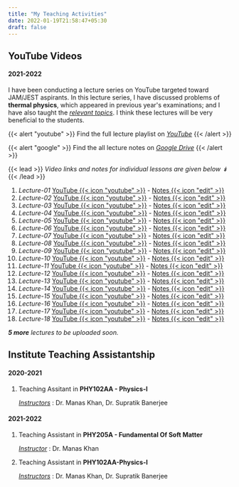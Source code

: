 ```yaml
---
title: "My Teaching Activities"
date: 2022-01-19T21:58:47+05:30
draft: false
---
```



## YouTube Videos
#### 2021-2022
I have been conducting a lecture series on YouTube targeted toward JAM/JEST aspirants. In this lecture series, I have discussed problems of **thermal physics**, which appeared in previous year's examinations; and I have also taught the <ins>*relevant topics*</ins>. I think these lectures will be very beneficial to the students.

{{< alert "youtube" >}}
Find the full lecture playlist on [_YouTube_](https://www.youtube.com/watch?v=_HiEbjfj11A&list=PLUyLfGiUNTQmcIYfhKbdw_wXXOsQFniEJ)
{{< /alert >}}



{{< alert "google" >}}
Find the all lecture notes on [_Google Drive_](https://drive.google.com/drive/folders/1PEnaeGqTl0eXSqkLpe8BBDyY6JJ78O9B?usp=sharing)
{{< /alert >}}


{{< lead >}}
*Video links and notes for individual lessons are given below ↡*
{{< /lead >}}

<!-- <details>
<summary><h4>Click to expand ↴ </h4></summary> -->

1. *Lecture-01* [YouTube {{< icon "youtube" >}}](https://youtu.be/_HiEbjfj11A) - [Notes {{< icon "edit" >}}](https://drive.google.com/file/d/11JVpCzE6yxDlFofvO25RCgJggUussHed/view?usp=sharing)
2. *Lecture-02* [YouTube {{< icon "youtube" >}}](https://youtu.be/v5EDWafuWdY) - [Notes {{< icon "edit" >}}](https://drive.google.com/file/d/1sZl7Sdn9DT2MityEYPByvpRNJRBjgFZr/view?usp=sharing)
3. *Lecture-03* [YouTube {{< icon "youtube" >}}](https://youtu.be/LLngWBlEO2k) - [Notes {{< icon "edit" >}}](https://drive.google.com/file/d/1N6Fm9yPP6kx4vi46932FN8A8E_6N-7qM/view?usp=sharing)
4. *Lecture-04* [YouTube {{< icon "youtube" >}}](https://youtu.be/I1DU_UnnmZA) - [Notes {{< icon "edit" >}}](https://drive.google.com/file/d/1N6Fm9yPP6kx4vi46932FN8A8E_6N-7qM/view?usp=sharing)
5. *Lecture-05* [YouTube {{< icon "youtube" >}}](https://youtu.be/duihyjcYcVY) - [Notes {{< icon "edit" >}}](https://drive.google.com/file/d/1KThHu1DE7292vcdLmMIoPSKhQszMUvz2/view?usp=sharing)
6. *Lecture-06* [YouTube {{< icon "youtube" >}}](https://youtu.be/ctz83ff6bf8) - [Notes {{< icon "edit" >}}](https://drive.google.com/file/d/112RfhI567X-5_VjW-IBuoylByYnKlh5y/view?usp=sharing)
7. *Lecture-07* [YouTube {{< icon "youtube" >}}](https://youtu.be/leT3Dm-YhsQ) - [Notes {{< icon "edit" >}}](https://drive.google.com/file/d/15d96J83ViOCf4GsjiWV9Ftgzr0C-RFH1/view?usp=sharing)
8. *Lecture-08* [YouTube {{< icon "youtube" >}}](https://youtu.be/yyYPWWejnaA) - [Notes {{< icon "edit" >}}](https://drive.google.com/file/d/15d96J83ViOCf4GsjiWV9Ftgzr0C-RFH1/view?usp=sharing)
9. *Lecture-09* [YouTube {{< icon "youtube" >}}](https://youtu.be/gVp94QfZw90) - [Notes {{< icon "edit" >}}](https://drive.google.com/file/d/1pKpUSr2JXp2z7DgRrmIKbRXO1bkZv-6o/view?usp=sharing)
10. *Lecture-10* [YouTube {{< icon "youtube" >}}](https://youtu.be/mZfJUOG2rjA) - [Notes {{< icon "edit" >}}](https://drive.google.com/file/d/1gLxdWd0CjEeMdlthH001tjjWhNUlpfF6/view?usp=sharing)
11. *Lecture-11* [YouTube {{< icon "youtube" >}}](https://youtu.be/8dnalFEoH5A) - [Notes {{< icon "edit" >}}](https://drive.google.com/file/d/1qRXwtulPHThCwYRa6pE1ZIqQJjJxxeVE/view?usp=sharing)
12. *Lecture-12* [YouTube {{< icon "youtube" >}}](https://youtu.be/8Ly04oATQcs) - [Notes {{< icon "edit" >}}](https://drive.google.com/file/d/14gSsbFWo6dDVQZFtEEEoSww_2hK-qOBw/view?usp=sharing)
13. *Lecture-13* [YouTube {{< icon "youtube" >}}](https://youtu.be/xpyE2tPESWE) - [Notes {{< icon "edit" >}}](https://drive.google.com/file/d/1N-5KgrnPPWbF5pBHnBvbrFe42PCBRNll/view?usp=sharing)
14. *Lecture-14* [YouTube {{< icon "youtube" >}}](https://youtu.be/dyfhdGX3a2Q) - [Notes {{< icon "edit" >}}](https://drive.google.com/file/d/19MRn4Ibux54ZjlHL7gUQfad9z4Zfm_Qj/view?usp=sharing)
15. *Lecture-15* [YouTube {{< icon "youtube" >}}](https://youtu.be/zsEDb3mfgdQ) - [Notes {{< icon "edit" >}}](https://drive.google.com/file/d/1ko_kIceaB1AiTHmAhfxyXdS0a_94uoRS/view?usp=sharing)
16. *Lecture-16* [YouTube {{< icon "youtube" >}}](https://youtu.be/Fu6beUTP9_E) - [Notes {{< icon "edit" >}}](https://drive.google.com/file/d/1Vtu-Lr27MT-K1BXGlH1NHxVxf6NmgWyu/view?usp=sharing)
17. *Lecture-17* [YouTube {{< icon "youtube" >}}](https://youtu.be/AQ1lPY5xSCA) - [Notes {{< icon "edit" >}}](https://drive.google.com/file/d/1MbbzK3zQM6Q0lsri9fdA-P1bXcJGnHnb/view?usp=sharing)
18. *Lecture-18* [YouTube {{< icon "youtube" >}}](https://youtu.be/zvLmeG3_8RM) - [Notes {{< icon "edit" >}}](https://drive.google.com/file/d/1Yam47Ay8CcYOamRLx1BOQoM4I147-nZj/view?usp=sharing)
<!-- 19. *Lecture-19* [YouTube {{< icon "youtube" >}}](#) - [Notes {{< icon "edit" >}}](#)
20. *Lecture-20* [YouTube {{< icon "youtube" >}}](#) - [Notes {{< icon "edit" >}}](#)
21. *Lecture-21* [YouTube {{< icon "youtube" >}}](#) - [Notes {{< icon "edit" >}}](#)
22. *Lecture-22* [YouTube {{< icon "youtube" >}}](#) - [Notes {{< icon "edit" >}}](#)
23. *Lecture-23* [YouTube {{< icon "youtube" >}}](#) - [Notes {{< icon "edit" >}}](#) -->
<!-- </details> -->
_**5 more** lectures to be uploaded soon._

## Institute Teaching Assistantship
#### 2020-2021
1. Teaching Assitant in **PHY102AA - Physics-I**

    <ins>_Instructors_</ins> : Dr. Manas Khan, Dr. Supratik Banerjee

#### 2021-2022
1. Teaching Assistant in **PHY205A - Fundamental Of Soft Matter**

    <ins>_Instructor_</ins> : Dr. Manas Khan
2. Teaching Assistant in **PHY102AA-Physics-I**

    <ins>_Instructors_</ins> : Dr. Manas Khan, Dr. Supratik Banerjee
